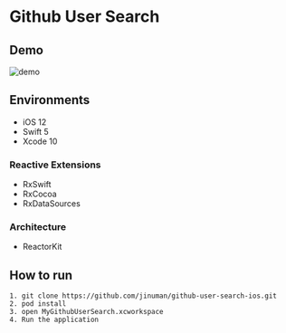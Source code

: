 # Github User Search

## Demo

![demo](https://user-images.githubusercontent.com/26243835/57365007-3d246b80-71bf-11e9-9ba9-2f93eba30cdd.gif)

## Environments

- iOS 12
- Swift 5
- Xcode 10

### Reactive Extensions

- RxSwift
- RxCocoa
- RxDataSources

### Architecture

- ReactorKit

## How to run
```
1. git clone https://github.com/jinuman/github-user-search-ios.git
2. pod install
3. open MyGithubUserSearch.xcworkspace
4. Run the application
```
